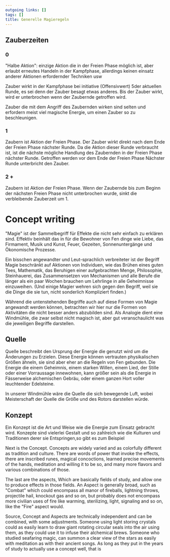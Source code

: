 ```yaml
---
outgoing links: []
tags: []
title: Generelle Magieregeln
---
```

## Zauberzeiten

### 0

"Halbe Aktion": einzige Aktion die in der Freien Phase möglich ist, aber erlaubt erneutes Handeln in der Kampfphase, allerdings keinen einsatz anderer Aktionen erfordernder Techniken usw  

Zauber wirkt in der Kampfphase bei initiative (Offensivwert) 5der aktuellen Runde, es sei denn der Zauber besagt etwas anderes. Bis der Zauber wirkt, wird er unterbrochen wenn der Zaubernde getroffen wird.

Zauber die mit dem Angriff des Zaubernden wirken sind selten und erfordern meist viel magische Energie, um einen Zauber so zu beschleunigen.

### 1

Zaubern ist Aktion der Freien Phase. Der Zauber wirkt direkt nach dem Ende der Freien Phase nächster Runde. Da die Aktion dieser Runde verbraucht ist, ist die nächste mögliche Handlung des Zaubernden in der Freien Phase nächster Runde. Getroffen werden vor dem Ende der Freien Phase Nächster Runde unterbricht den Zauber.

### 2 +

Zaubern ist Aktion der Freien Phase. Wenn der Zaubernde bis zum Beginn der nächsten Freien Phase nicht unterbrochen wurde, sinkt die verbleibende Zauberzeit um 1.


# Concept writing

"Magie" ist der Sammelbegriff für Effekte die nicht sehr einfach zu erklären sind. Effektiv beinhält das in für die Bewohner von Fen dinge wie Liebe, das Firmament, Musik und Kunst, Feuer, Gezeiten, Sonnenuntergänge und Ökonomische Prozesse.

Ein bisschen angewandter und Leut-sprachlich verbreiteter ist der Begriff Magie beschränkt auf Aktionen von Individuen, wie das Brühen eines guten Tees, Mathematik, das Beruhigen einer aufgebrachten Menge, Philosophie, Steinhauerei, das Zusammensetzen von Mechanismen und alle Berufe die länger als ein paar Wochen brauchen um Lehrlinge in alle Geheimnisse einzuweihen. (Und einige Magier wehren sich gegen den Begriff, weil sie die Dinge die sie tun, nicht sonderlich Kompliziert finden.)

Während die untenstehenden Begriffe auch auf diese Formen von Magie angewandt werden können, betrachten wir hier nur die Formen von Aktivitäten die nicht besser anders abzubilden sind.
Als Analogie dient eine Windmühle, die zwar selbst nicht magisch ist, aber gut veranschaulicht was die jeweiligen Begriffe darstellen.

## Quelle
Quelle beschreibt den Ursprung der Energie die genutzt wird um die Änderungen zu Erzielen. Diese Energie können vertrauten physikalischen Größen ähneln, sie sind aber eher an die Regeln von Fen gebunden. Die Energie die einem Geheimnis, einem starken Willen, einem Lied, der Stille oder einer Vorraussage innewohnen, kann größer sein als die Energie in Fässerweise alchemischen Gebräu, oder einem ganzen Hort voller leuchtender Edelsteine.

In unserer Windmühle wäre die Quelle die sich bewegende Luft, wobei Meisterschaft der Quelle die Größe und des Rotors darstellen würde.

## Konzept
Ein Konzept ist die Art und Weise wie die Energie zum Einsatz gebracht wird.
Konzepte sind vielerlei Gestalt und so zahlreich wie die Kulturen und Traditionen derer sie Entspringen,so gibt es zum Beispiel 

Next is the Concept. Concepts are widely varied and as colorfully different as tradition and culture. There are words of power that invoke the effects, there are inscribed runes, magical concoctions, learned precise movements of the hands, meditation and willing it to be so, and many more flavors and various combinations of those.

The last are the aspects, Which are basically fields of study, and allow one to produce effects in those fields. An Aspect is generally broad, such as "Combat" which could encompass all manor of fireballs, lightning throws, projectile hail, knockout gas and so on, but probably does not encompass more civilian uses of fire like warming, sterilizing, light, signaling and so on, like the "Fire" aspect would. 

Source, Concept and Aspects are technically independent and can be combined, with some adjustments. Someone using light storing crystals could as easily learn to draw giant rotating circular seals into the air using them, as they could use it to infuse their alchemical brews. Someone who studied seafaring magic, can summon a clear view of the stars as easily with meditation as with their ancient songs. As long as they put in the years of study to actually use a concept well, that is
